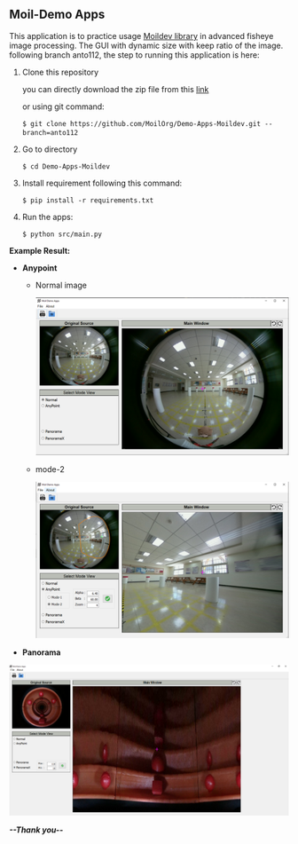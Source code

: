## Moil-Demo Apps

This application is to practice usage [Moildev library](https://github.com/MoilOrg/moildev) in advanced fisheye image processing. The GUI with dynamic size with keep ratio of the image. following branch anto112, the step to running this application is here:

1. Clone this repository

   you can directly download the zip file from this [link](https://github.com/MoilOrg/Demo-Apps-Moildev) 

   or using git command:

   ```
   $ git clone https://github.com/MoilOrg/Demo-Apps-Moildev.git --branch=anto112
   ```

2. Go to directory

   ```
   $ cd Demo-Apps-Moildev
   ```

3. Install requirement following this command:

   ```
   $ pip install -r requirements.txt
   ```

3. Run the apps:

   ```
   $ python src/main.py
   ```

   

**Example Result:**

- **Anypoint**

  - Normal image

    ![](./Readme/1.png)

  - mode-2

    ![](./Readme/3.png)

    

- **Panorama**

![](./Readme/2.png)

***--Thank you--***

